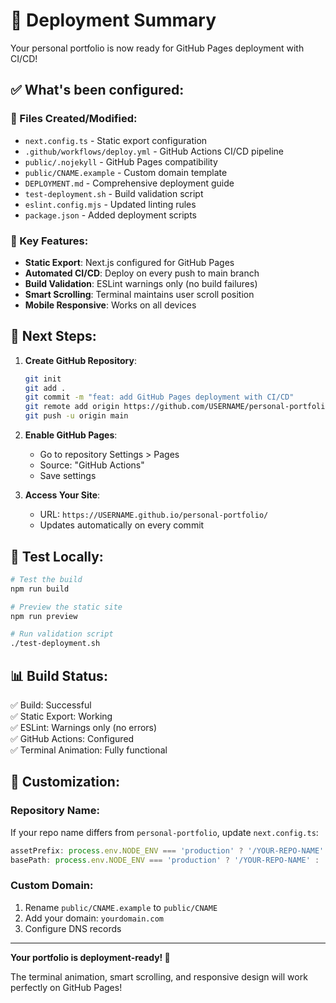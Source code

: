 # 🚀 Deployment Summary

Your personal portfolio is now ready for GitHub Pages deployment with CI/CD!

## ✅ What's been configured:

### 📁 Files Created/Modified:
- `next.config.ts` - Static export configuration
- `.github/workflows/deploy.yml` - GitHub Actions CI/CD pipeline
- `public/.nojekyll` - GitHub Pages compatibility
- `public/CNAME.example` - Custom domain template
- `DEPLOYMENT.md` - Comprehensive deployment guide
- `test-deployment.sh` - Build validation script
- `eslint.config.mjs` - Updated linting rules
- `package.json` - Added deployment scripts

### 🔧 Key Features:
- **Static Export**: Next.js configured for GitHub Pages
- **Automated CI/CD**: Deploy on every push to main branch
- **Build Validation**: ESLint warnings only (no build failures)
- **Smart Scrolling**: Terminal maintains user scroll position
- **Mobile Responsive**: Works on all devices

## 🎯 Next Steps:

1. **Create GitHub Repository**:
   ```bash
   git init
   git add .
   git commit -m "feat: add GitHub Pages deployment with CI/CD"
   git remote add origin https://github.com/USERNAME/personal-portfolio.git
   git push -u origin main
   ```

2. **Enable GitHub Pages**:
   - Go to repository Settings > Pages
   - Source: "GitHub Actions"
   - Save settings

3. **Access Your Site**:
   - URL: `https://USERNAME.github.io/personal-portfolio/`
   - Updates automatically on every commit

## 🧪 Test Locally:
```bash
# Test the build
npm run build

# Preview the static site
npm run preview

# Run validation script
./test-deployment.sh
```

## 📊 Build Status:
✅ Build: Successful  
✅ Static Export: Working  
✅ ESLint: Warnings only (no errors)  
✅ GitHub Actions: Configured  
✅ Terminal Animation: Fully functional  

## 🔧 Customization:

### Repository Name:
If your repo name differs from `personal-portfolio`, update `next.config.ts`:
```typescript
assetPrefix: process.env.NODE_ENV === 'production' ? '/YOUR-REPO-NAME' : '',
basePath: process.env.NODE_ENV === 'production' ? '/YOUR-REPO-NAME' : '',
```

### Custom Domain:
1. Rename `public/CNAME.example` to `public/CNAME`
2. Add your domain: `yourdomain.com`
3. Configure DNS records

---

**Your portfolio is deployment-ready! 🎉**

The terminal animation, smart scrolling, and responsive design will work perfectly on GitHub Pages!